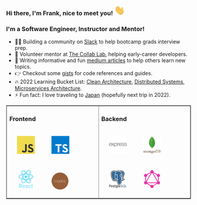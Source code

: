 ### Hi there, I'm Frank, nice to meet you! <img src="https://github.com/frankstepanski/frankstepanski/blob/master/assets/Hi.gif" width="29px">

### I'm a Software Engineer, Instructor and Mentor!

- 👨👩 Building a community on <a href="https://letsgetadevjob.slack.com/">Slack</a> to help bootcamp grads interview prep.
- 🌱 Volunteer mentor at <a href="https://the-collab-lab.codes/">The Collab Lab</a>, helping early-career developers. 
-  📝 Writing informative and fun <a href="https://frankstepanski.medium.com/">medium articles</a> to help others learn new topics.
- 👉  Checkout some <a href="https://gist.github.com/frankstepanski">gists</a> for code references and guides.
- 🔥 2022 Learning Bucket List:  <a href="https://www.amazon.com/Clean-Architecture-Craftsmans-Software-Structure/dp/0134494164">Clean Architecture</a>, <a href="https://leanpub.com/understanding-distributed-systems">Distributed Systems</a>, <a href="https://www.udemy.com/course/design-microservices-architecture-with-patterns-principles/">Microservices Architecture</a>.
- ⚡ Fun fact: I love traveling to <a href="https://thebestjapan.com/">Japan</a> (hopefully next trip in 2022).

<table width="100%" border="1"><tr><td valign="top">

### Frontend  
<div>  
<img style="margin: 20px" src="assets/javascript-original.svg" alt="JavaScript" height="50" />  
<img style="margin: 20px" src="assets/typescript-original.svg" alt="TypeScript" height="50" />  
<img style="margin: 20px" src="assets/react-original-wordmark.svg" alt="React" height="50" /> 
<img style="margin: 15px" src="assets/mocha.png" alt="Mocha" height="50" />  
</div>

</td><td valign="top">

### Backend  
<div>  
<img style="margin: 20px" src="assets/express-original-wordmark.svg" alt="Express.js" height="50" />  
<img style="margin: 20px" src="assets/mongodb-original-wordmark.svg" alt="MongoDB" height="50" />   
<img style="margin: 20px" src="assets/postgresql-original-wordmark.svg" alt="Postgres" height="50" />  
<img style="margin: 20px" src="assets/graphql.png" alt="GraphQL" height="50" />  
</div>

</td></tr></table>
